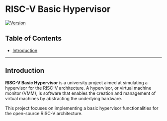 # RISC-V Basic Hypervisor

[![Version](https://img.shields.io/badge/version-1.0.0-brightgreen.svg)](https://github.com/user/linda-project/releases)

## Table of Contents

- [Introduction](#introduction)

---

## Introduction

**RISC-V Basic Hypervisor** is a university project aimed at simulating a hypervisor for the RISC-V architecture. A hypervisor, or virtual machine monitor (VMM), is software that enables the creation and management of virtual machines by abstracting the underlying hardware.

This project focuses on implementing a basic hypervisor functionalities for the open-source RISC-V architecture.